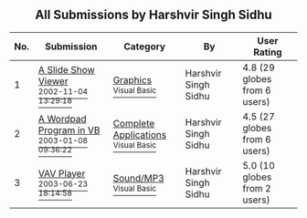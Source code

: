 ﻿<div align="center">

## All Submissions by Harshvir Singh Sidhu

</div>

No.  | Submission | Category | By   | User Rating
---- | ---------- | -------- | ---- | -----------
1 | [A Slide Show Viewer<br /><sup>2002-11-04 13:29:18</sup>](https://github.com/Planet-Source-Code/harshvir-singh-sidhu-a-slide-show-viewer__1-51483) | [Graphics<br /><sup>Visual Basic</sup>](../ByCategory/graphics__1-46.md) | Harshvir Singh Sidhu | 4.8 (29 globes from 6 users)
2 | [A Wordpad Program in VB<br /><sup>2003-01-08 09:36:22</sup>](https://github.com/Planet-Source-Code/harshvir-singh-sidhu-a-wordpad-program-in-vb__1-51484) | [Complete Applications<br /><sup>Visual Basic</sup>](../ByCategory/complete-applications__1-27.md) | Harshvir Singh Sidhu | 4.5 (27 globes from 6 users)
3 | [VAV Player<br /><sup>2003-06-23 18:14:58</sup>](https://github.com/Planet-Source-Code/harshvir-singh-sidhu-vav-player__1-51446) | [Sound/MP3<br /><sup>Visual Basic</sup>](../ByCategory/sound-mp3__1-45.md) | Harshvir Singh Sidhu | 5.0 (10 globes from 2 users)
